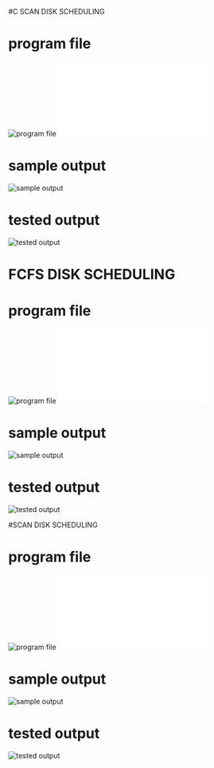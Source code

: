 #C SCAN DISK SCHEDULING
# program file
![program file](CScan_code_595.jpeg)
![program file](C_ScanFile.c)

# sample output
![sample output](CScan_IO_595.jpeg)

# tested output
![tested output](CScan_EO_595.jpeg)

# FCFS DISK SCHEDULING

# program file
![program file](FcfsDisk_code_595.jpeg)
![program file](FcfsFile.c)

# sample output
![sample output](FcfsDisk_IO_595.jpeg)

# tested output
![tested output](FcfsDisk_EO_595.jpeg)

#SCAN DISK SCHEDULING

# program file
![program file](ScanDisk_code_595.jpeg)
![program file](ScanFile.c)

# sample output
![sample output](Scan_IO_595.jpeg)

# tested output
![tested output](Scan_EO_595.jpeg)
